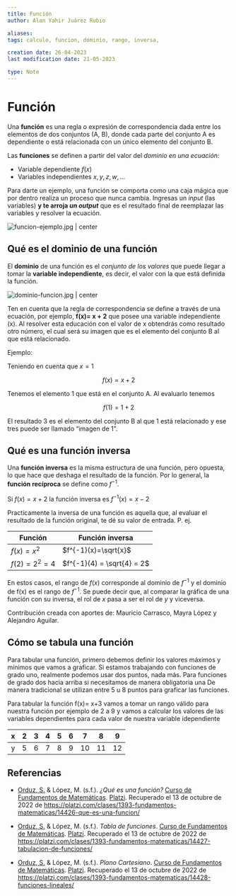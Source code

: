 ```yaml
---
title: Función
author: Alan Yahir Juárez Rubio

aliases:
tags: calculo, funcion, dominio, rango, inversa,

creation date: 26-04-2023
last modification date: 21-05-2023

type: Note
---
```


# Función

Una **función** es una regla o expresión de correspondencia dada entre los elementos de dos conjuntos (A, B), donde cada parte del conjunto A es dependiente o está relacionada con un único elemento del conjunto B.

Las **funciones** se definen a partir del valor del _dominio en una ecuación:_

-   Variable dependiente $f(x)$
-   Variables independientes $x,y,z,w, \dots$

Para darte un ejemplo, una función se comporta como una caja mágica que por dentro realiza un proceso que nunca cambia. Ingresas un _input_ (las variables) **y te arroja _un output_** que es el resultado final de reemplazar las variables y resolver la ecuación.

![funcion-ejemplo.jpg | center](https://static.platzi.com/media/user_upload/funcion-ejemplo-fe76a90f-1696-47e7-b39c-b3d35a1b8861.jpg)

## Qué es el dominio de una función

El **dominio** de una función es el _conjunto de los valores_ que puede llegar a tomar la **variable independiente**, es decir, el valor con la que está definida la función.

![dominio-funcion.jpg | center](https://static.platzi.com/media/user_upload/dominio-funcion-74528f3c-3190-4dec-8e7c-6720913b93b5.jpg)

Ten en cuenta que la regla de correspondencia se define a través de una ecuación, por ejemplo, **f(x)= x + 2** que posee una variable independiente (x). Al resolver esta educación con el valor de x obtendrás como resultado otro número, el cual será su imagen que es el elemento del conjunto B al que está relacionado.

Ejemplo:

Teniendo en cuenta que $x=1$

$$f(x) = x + 2$$

Tenemos el elemento 1 que está en el conjunto A. Al evaluarlo tenemos

$$f(1)= 1 + 2$$

El resultado 3 es el elemento del conjunto B al que 1 está relacionado y ese tres puede ser llamado “imagen de 1”.

## Qué es una función inversa

Una **función inversa** es la misma estructura de una función, pero opuesta, lo que hace que deshaga el resultado de la función. Por lo general, la **función recíproca** se define como $f^{-1}$.

Si $f(x) = x + 2$ la función inversa es $f^{-1}(x) = x - 2$

Practicamente la inversa de una función es aquella que, al evaluar el resultado de la función original, te dé su valor de entrada. P. ej.

| Función      | Función inversa            |
| ------------ | -------------------------- |
| $f(x)=x^2$   | $f^{-1}(x)=\sqrt{x}$       |
| $f(2)=2^2=4$ | $f^{-1}(4) = \sqrt{4} = 2$ |

En estos casos, el rango de $f(x)$ corresponde al dominio de $f^{-1}$ y el dominio de f(x) es el rango de $f^{-1}$. Se puede decir que, al comparar la gráfica de una función con su inversa, el rol de $x$ pasa a ser el rol de $y$ y viceversa.

Contribución creada con aportes de: Mauricio Carrasco, Mayra López y Alejandro Aguilar.

## Cómo se tabula una función

Para tabular una función, primero debemos definir los valores máximos y mínimos que vamos a graficar. Si estamos trabajando con funciones de grado uno, realmente podemos usar dos puntos, nada más. Para funciones de grado dos hacia arriba si necesitamos de manera obligatoria una De manera tradicional se utilizan entre 5 u 8 puntos para graficar las funciones.

Para tabular la función f(x)= x+3 vamos a tomar un rango válido para nuestra función por ejemplo de 2 a 9 y vamos a calcular los valores de las variables dependientes para cada valor de nuestra variable idependiente  

|  x  |  2  |  3  |  4  |  5  |  6  |  7  |  8  |  9  |
|:---:|:---:|:---:|:---:|:---:|:---:|:---:|:---:|:---:|
|  y  |  5  |  6  |  7  |  8  |  9  | 10  | 11  | 12  |

<div style="page-break-after: always;"></div>

## Referencias

- [Orduz, S.](https://platzi.com/profesores/sergio-orduz-240/) & López, M. (s.f.). _¿Qué es una función?_ [Curso de Fundamentos de Matemáticas](https://platzi.com/cursos/fundamentos-matematicas/). [Platzi](https://platzi.com/). Recuperado el 13 de octubre de 2022 de https://platzi.com/clases/1393-fundamentos-matematicas/14426-que-es-una-funcion/

- [Orduz, S.](https://platzi.com/profesores/sergio-orduz-240/) & López, M. (s.f.). _Tabla de funciones_. [Curso de Fundamentos de Matemáticas](https://platzi.com/cursos/fundamentos-matematicas/). [Platzi](https://platzi.com/). Recuperado el 13 de octubre de 2022 de https://platzi.com/clases/1393-fundamentos-matematicas/14427-tabulacion-de-funciones/

- [Orduz, S.](https://platzi.com/profesores/sergio-orduz-240/) & López, M. (s.f.). _Plano Cartesiano_. [Curso de Fundamentos de Matemáticas](https://platzi.com/cursos/fundamentos-matematicas/). [Platzi](https://platzi.com/). Recuperado el 13 de octubre de 2022 de https://platzi.com/clases/1393-fundamentos-matematicas/14428-funciones-lineales/